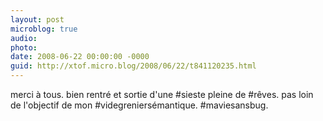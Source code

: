 ```yaml
---
layout: post
microblog: true
audio: 
photo: 
date: 2008-06-22 00:00:00 -0000
guid: http://xtof.micro.blog/2008/06/22/t841120235.html
---
```

merci à tous. bien rentré et sortie d'une #sieste pleine de #rêves. pas loin de l'objectif de mon #videgreniersémantique. #maviesansbug.
